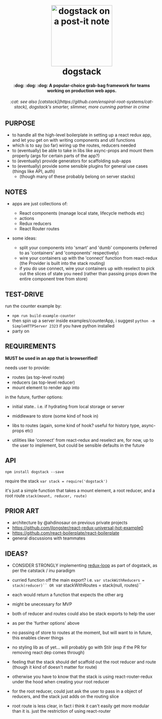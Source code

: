 <h1 align="center">
  <img
    alt="dogstack on a post-it note"
    src="http://i.imgur.com/vjfouxn.jpg"
    height="200"
  />
  <br />
  dogstack
</h1>

<h4 align="center">
  :dog: :dog: :dog: A popular-choice grab-bag framework for teams working on production web apps.
</h4>

<h6 align="center">
  :cat: see also [catstack](https://github.com/enspiral-root-systems/cat-stack), dogstack's smarter, slimmer, more cunning partner in crime
</h4>

## PURPOSE

- to handle all the high-level boilerplate in setting up a react redux app, and let you get on with writing components and util functions
- which is to say (so far) wiring up the routes, reducers needed
- to (eventually) be able to take in libs like async-props and mount them properly (args for certain parts of the app?)
- to (eventually) provide generators for scaffolding sub-apps
- to (eventually) provide some sensible plugins for general use cases (things like API, auth)
  - (though many of these probably belong on server stacks)

## NOTES

- apps are just collections of:
  - React components (manage local state, lifecycle methods etc)
  - actions
  - Redux reducers
  - React Router routes

- some ideas:
  - split your components into 'smart' and 'dumb' components (referred to as 'containers' and 'components' respectively)
  - wire your containers up with the 'connect' function from react-redux (the Provider is built into the stack routing)
  - if you do use connect, wire your containers up with reselect to pick out the slices of state you need (rather than passing props down the entire component tree from store)

## TEST-DRIVE

run the counter example by:
- `npm run build-example-counter`
- then spin up a server inside examples/counterApp, i suggest `python -m SimpleHTTPServer 2323` if you have python installed
- party on

## REQUIREMENTS

**MUST be used in an app that is browserified!**

needs user to provide:
- routes (as top-level route)
- reducers (as top-level reducer)
- mount element to render app into

in the future, further options:
- initial state.. i.e. if hydrating from local storage or server
- middleware to store (some kind of hook in)
- libs to routes (again, some kind of hook? useful for history type, async-props etc)

- utilities like 'connect' from react-redux and reselect are, for now, up to the user to implement, but could be sensible defaults in the future

## API

`npm install dogstack --save`

require the stack
`var stack = require('dogstack')`

it's just a simple function that takes a mount element, a root reducer, and a root route
`stack(mount, reducer, route)`

## PRIOR ART

- architecture by @ahdinosaur on previous private projects
- https://github.com/jlongster/react-redux-universal-hot-example0
- https://github.com/react-boilerplate/react-boilerplate
- general discussions with teammates

## IDEAS?

- CONSIDER STRONGLY implementing [redux-loop](https://github.com/raisemarketplace/redux-loop) as part of dogstack, as per the catstack / inu paradigm

* curried function off the main export? i.e.
`var stackWithReducers = stack(reducer)``
OR
`var stackWithRoutes = stack(null, routes)``
* each would return a function that expects the other arg
* might be unecessary for MVP

* both of reducer and routes could also be stack exports to help the user
* as per the 'further options' above
* no passing of store to routes at the moment, but will want to in future, this enables clever things

- no styling lib as of yet... will probably go with Stilr (esp if the PR for removing react dep comes through)


- feeling that the stack should def scaffold out the root reducer and route (though it kind of doesn't matter for route)
- otherwise you have to know that the stack is using react-router-redux under the hood when creating your root reducer

- for the root reducer, could just ask the user to pass in a object of reducers, and the stack just adds on the routing slice
- root route is less clear, in fact i think it can't easily get more modular than it is. just the restriction of using react-router
